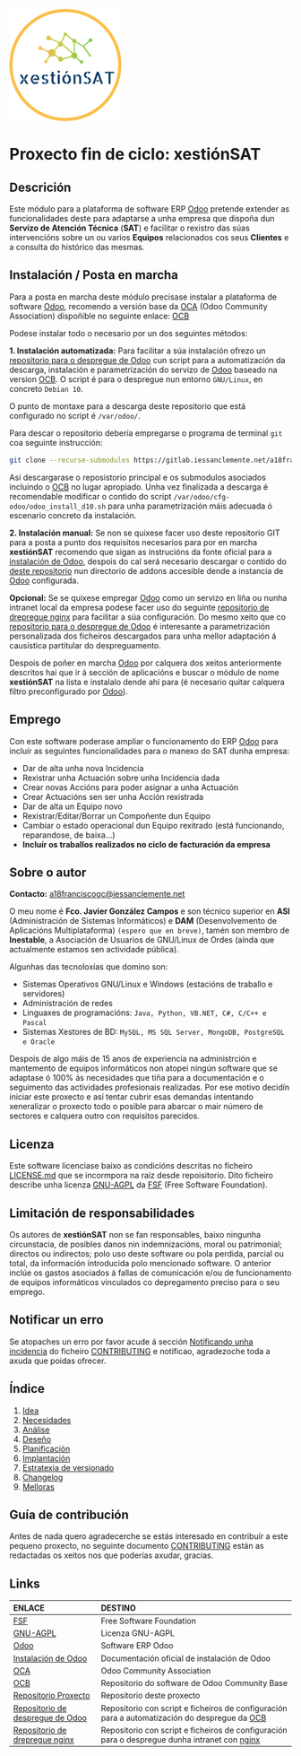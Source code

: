 [![logo]][repoProxecto]

# Proxecto fin de ciclo: **xestiónSAT**

## Descrición

Este módulo para a plataforma de software ERP [Odoo] pretende extender as funcionalidades deste para adaptarse a unha empresa que dispoña dun **Servizo de Atención Técnica** (**SAT**) e facilitar o rexistro das súas intervencións sobre un ou varios **Equipos** relacionados cos seus **Clientes** e a consulta do histórico das mesmas.

## Instalación / Posta en marcha

Para a posta en marcha deste módulo precisase instalar a plataforma de software [Odoo], recomendo a versión base da [OCA] (Odoo Community Association) dispoñible no seguinte enlace: [OCB]

Podese instalar todo o necesario por un dos seguintes métodos:

**1. Instalación automatizada:** Para facilitar a súa instalación ofrezo un [repositorio para o despregue de Odoo][repoOdoo] cun script para a automatización da descarga, instalación e parametrización do servizo de [Odoo] baseado na version [OCB]. O script é para o despregue nun entorno `GNU/Linux`, en concreto `Debian 10`.

O punto de montaxe para a descarga deste repositorio que está configurado no script é `/var/odoo/`.

Para descar o repositorio debería empregarse o programa de terminal `git` coa seguinte instrucción:

``` bash
git clone --recurse-submodules https://gitlab.iessanclemente.net/a18franciscogc/odoo /var/odoo/
```

Así descargarase o reposistorio principal e os submodulos asociados incluíndo o [OCB] no lugar apropiado. Unha vez finalizada a descarga é recomendable modificar o contido do script `/var/odoo/cfg-odoo/odoo_install_d10.sh` para unha parametrización máis adecuada ó escenario concreto da instalación.

**2. Instalación manual:** Se non se quixese facer uso deste repositorio GIT para a posta a punto dos requisitos necesarios para por en marcha **xestiónSAT** recomendo que sigan as instrucións da fonte oficial para a [instalación de Odoo], despois do cal será necesario descargar o contido do [deste repositorio][repoProxecto] nun directorio de addons accesible dende a instancia de [Odoo] configurada.

**Opcional:** Se se quixese empregar [Odoo] como un servizo en liña ou nunha intranet local da empresa podese facer uso do seguinte [repositorio de drepregue nginx][repoNginx] para facilitar a súa configuración. Do mesmo xeito que co [repositorio para o despregue de Odoo][repoOdoo] é interesante a parametrización personalizada dos ficheiros descargados para unha mellor adaptación á causística partitular do despreguamento.

Despois de poñer en marcha [Odoo] por calquera dos xeitos anteriormente descritos hai que ir á sección de aplicacións e buscar o módulo de nome **xestiónSAT** na lista e instalalo dende ahí para (é necesario quitar calquera filtro preconfigurado por [Odoo]).

## Emprego

Con este software poderase ampliar o funcionamento do ERP [Odoo] para incluír as seguintes funcionalidades para o manexo do SAT dunha empresa:

* Dar de alta unha nova Incidencia
* Rexistrar unha Actuación sobre unha Incidencia dada
* Crear novas Accións para poder asignar a unha Actuación
* Crear Actuacións sen ser unha Acción rexistrada
* Dar de alta un Equipo novo
* Rexistrar/Editar/Borrar un Compoñente dun Equipo
* Cambiar o estado operacional dun Equipo rexitrado (está funcionando, reparandose, de baixa...)
* **Incluír os traballos realizados no ciclo de facturación da empresa**

## Sobre o autor

**Contacto:** a18franciscogc@iessanclemente.net

O meu nome é **Fco. Javier González Campos** e son técnico superior en **ASI** (Administración de Sistemas Informáticos) e **DAM** (Desenvolvemento de Aplicacións Multiplataforma) `(espero que en breve)`, tamén son membro de **Inestable**, a Asociación de Usuarios de GNU/Linux de Ordes (aínda que actualmente estamos sen actividade pública).

Algunhas das tecnoloxías que domino son:

* Sistemas Operativos GNU/Linux e Windows (estacións de traballo e servidores)
* Administración de redes
* Linguaxes de programacións: `Java, Python, VB.NET, C#, C/C++ e Pascal`
* Sistemas Xestores de BD: `MySQL, MS SQL Server, MongoDB, PostgreSQL e Oracle`

Despois de algo máis de 15 anos de experiencia na administrción e mantemento de equipos informáticos non atopei ningún software que se adaptase ó 100% ás necesidades que tiña para a documentación e o seguimento das actividades profesionais realizadas. Por ese motivo decidín iniciar este proxecto e así tentar cubrir esas demandas intentando xeneralizar o proxecto todo o posible para abarcar o mair número de sectores e calquera outro con requisitos parecidos.

## Licenza

Este software licenciase baixo as condicións descritas no ficheiro [LICENSE.md] que se incormpora na raíz desde repoisitorio. Dito ficheiro describe unha licenza [GNU-AGPL] da [FSF] (Free Software Foundation).

## Limitación de responsabilidades

Os autores de **xestiónSAT** non se fan responsables, baixo ningunha circunstacia, de posibles danos nin indemnizacións, moral ou patrimonial; directos ou indirectos; polo uso deste software ou pola perdida, parcial ou total, da información introducida polo mencionado software. O anterior inclúe os gastos asociados á fallas de comunicación e/ou de funcionamento de equipos informáticos vinculados co depregamento preciso para o seu emprego.

## Notificar un erro

Se atopaches un erro por favor acude á sección [Notificando unha incidencia][NovaIncidencia] do ficheiro [CONTRIBUTING] e notificao, agradezoche toda a axuda que poidas ofrecer.

## Índice

1. [Idea]
2. [Necesidades]
3. [Análise]
4. [Deseño]
5. [Planificación]
6. [Implantación]
7. [Estratexia de versionado]
8. [Changelog]
8. [Melloras]

## Guía de contribución

Antes de nada quero agradecerche se estás interesado en contribuír a este pequeno proxecto, no seguinte documento [CONTRIBUTING] están as redactadas os xeitos nos que poderías axudar, gracias.

## Links

| ENLACE                                        | DESTINO
|:-                                             |:-
| [FSF]                                         | Free Software Foundation
| [GNU-AGPL]                                    | Licenza GNU-AGPL
| [Odoo]                                        | Software ERP Odoo
| [Instalación de Odoo]                         | Documentación oficial de instalación de Odoo
| [OCA]                                         | Odoo Community Association
| [OCB]                                         | Repositorio do software de Odoo Community Base
| [Repositorio Proxecto][repoProxecto]          | Repositorio deste proxecto
| [Repositorio de despregue de Odoo][repoOdoo]  | Repositorio con script e ficheiros de configuración para a automatización do despregue da [OCB]
| [Repositorio de drepregue nginx][repoNginx]   | Repositorio con script e ficheiros de configuración para o despregue dunha intranet con [nginx]

[//]: # (Listado dos links empregados)

   <!-- Licencia -->

   [LICENSE.md]: <LICENSE.md>

   <!-- Guía de contribución -->

   [CONTRIBUTING]: <CONTRIBUTING.md>
   [NovaIncidencia]: <CONTRIBUTING.md#notificando-unha-incidencia>

   <!-- Enlaces a terceiros -->

   [FSF]: <https://www.fsf.org/es>

   [GNU-AGPL]: <https://www.gnu.org/licenses/agpl-3.0.html>

   [Odoo]: <https://www.odoo.com/es_ES/>

   [Instalación de Odoo]: <https://www.odoo.com/documentation/12.0/setup/install.html>

   [OCA]: <https://odoo-community.org/>

   [OCB]: <https://github.com/OCA/OCB>

   [nginx]: <https://www.nginx.com/>

   <!-- Índice -->

   [Idea]: <doc/templates/1_idea.md>

   [Necesidades]: <doc/templates/2_necesidades.md>

   [Análise]: <doc/templates/3_analise.md>

   [Deseño]: <doc/templates/4_deseño.md>

   [Planificación]: <doc/templates/5_planificacion.md>

   [Implantación]: <doc/templates/6_implantacion.md>

   [Estratexia de versionado]: <doc/templates/7_versionado.md>

   [changelog]: <CHANGELOG.md>

   [Melloras]: <doc/templates/9_melloras.md>

   <!-- Enlaces proxecto -->

   [logo]: <doc/img/logo/xestionSAT_200x200.png>

   [repoProxecto]: <https://gitlab.iessanclemente.net/damo/a18franciscogc.git>

   [repoOdoo]: <https://gitlab.iessanclemente.net/a18franciscogc/odoo.git>

   [repoNginx]: <https://gitlab.iessanclemente.net/a18franciscogc/nginx.git>
